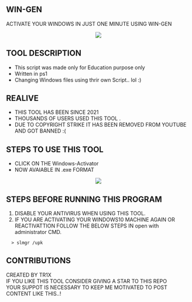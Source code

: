 ## WIN-GEN
ACTIVATE YOUR WINDOWS IN JUST ONE MINUTE USING WIN-GEN
<center><img src="https://raw.githubusercontent.com/Whitecat18/windows-10-Activator/main/image/Intro.PNG" ></center>

## TOOL DESCRIPTION
* This script was made only for Education purpose only
* Written in ps1 
* Changing Windows files using thrir own Script.. lol :)

## REALIVE
* THIS TOOL HAS BEEN SINCE 2021 <br>
* THOUSANDS OF USERS USED THIS TOOL . <br>
* DUE TO COPYRIGHT STRIKE IT HAS BEEN REMOVED FROM YOUTUBE AND GOT BANNED :(

## STEPS TO USE THIS TOOL
* CLICK ON THE Windows-Activator
* NOW AVAIABLE IN .exe FORMAT 

<center><img src="https://raw.githubusercontent.com/Whitecat18/windows-10-Activator/main/image/main%20page.PNG" ></center>

## STEPS BEFORE RUNNING THIS PROGRAM 

1. DISABLE YOUR ANTIVIRUS WHEN USING THIS TOOL.
2. IF YOU ARE ACTIVATING YOUR WINDOWS10 MACHINE AGAIN OR REACTIVATTION FOLLOW THE BELOW STEPS IN open with administrator CMD.

```
  > slmgr /upk
```

## CONTRIBUTIONS
CREATED BY TR1X <br>
IF YOU LIKE THIS TOOL CONSIDER GIVING A STAR TO THIS REPO <br>
YOUR SUPPOT IS NECESSARY TO KEEP ME MOTIVATED TO POST CONTENT LIKE THIS..!


